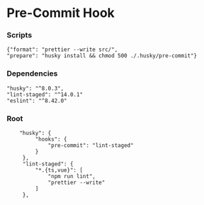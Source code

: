 # Pre-Commit Hook

### Scripts

```
{"format": "prettier --write src/",
"prepare": "husky install && chmod 500 ./.husky/pre-commit"}
```

### Dependencies

```
"husky": "^8.0.3",
"lint-staged": "^14.0.1"
"eslint": "^8.42.0"
```

### Root

```
    "husky": {
         "hooks": {
             "pre-commit": "lint-staged"
         }
     },
     "lint-staged": {
         "*.{ts,vue}": [
             "npm run lint",
             "prettier --write"
         ]
     },
```
